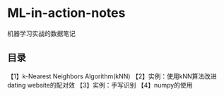 # ML-in-action-notes
机器学习实战的数据笔记

## 目录
【1】k-Nearest Neighbors Algorithm(kNN)
【2】实例：使用kNN算法改进dating website的配对效
【3】实例：手写识别
【4】numpy的使用